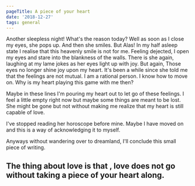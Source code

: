 ```yaml
---
pageTitle: A piece of your heart
date: '2018-12-27'
tags: general
---
```


Another sleepless night! What's the reason today? Well as soon as I close my eyes, she pops up. And then she smiles. But Alas! In my half asleep state I realise that this heavenly smile is not for me. Feeling dejected, I open my eyes and stare into the blankness of the walls. There is she again, laughing at my lame jokes as her eyes light up with joy. But again, Those eyes no longer shine joy upon my heart. It's been a while since she told me that the feelings are not mutual. I am a rational person. I know how to move on. Why is my heart playing this game with me then? 

Maybe in these lines I'm pouring my heart out to let go of these feelings. 
I feel a little empty right now but maybe some things are meant to be lost. She might be gone but not without making me realize that my heart is still capable of love. 


I've stopped reading her horoscope before mine. Maybe I have moved on and this is a way of acknowledging it to myself. 

Anyways without wandering over to dreamland, I'll conclude this small piece of writing.

## The thing about love is that , love does not go without taking a piece of your heart along.